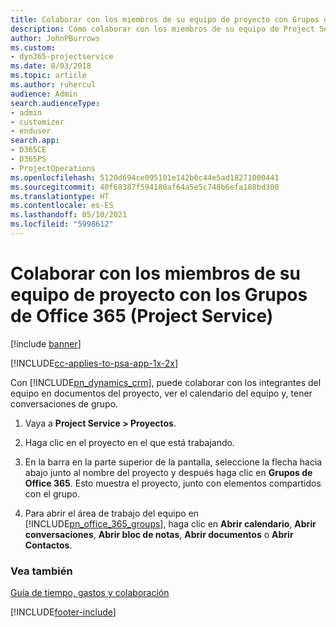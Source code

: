 ```yaml
---
title: Colaborar con los miembros de su equipo de proyecto con Grupos de Office 365
description: Cómo colaborar con los miembros de su equipo de Project Service a través de los grupos de Office 365
author: JohnPBurrows
ms.custom:
- dyn365-projectservice
ms.date: 8/03/2018
ms.topic: article
ms.author: ruhercul
audience: Admin
search.audienceType:
- admin
- customizer
- enduser
search.app:
- D365CE
- D365PS
- ProjectOperations
ms.openlocfilehash: 5120d694ce095101e142b6c44e5ad18271000441
ms.sourcegitcommit: 40f68387f594180af64a5e5c748b6efa188bd300
ms.translationtype: HT
ms.contentlocale: es-ES
ms.lasthandoff: 05/10/2021
ms.locfileid: "5998612"
---
```

# <a name="collaborate-with-your-project-team-members-with-office-365-groups-project-service"></a>Colaborar con los miembros de su equipo de proyecto con los Grupos de Office 365 (Project Service)

[!include [banner](../includes/psa-now-project-operations.md)]

[!INCLUDE[cc-applies-to-psa-app-1x-2x](../includes/cc-applies-to-psa-app-1x-2x.md)]

Con [!INCLUDE[pn_dynamics_crm](../includes/pn-dynamics-crm.md)], puede colaborar con los integrantes del equipo en documentos del proyecto, ver el calendario del equipo y, tener conversaciones de grupo.  
  
1. Vaya a **Project Service > Proyectos**.  
  
2. Haga clic en el proyecto en el que está trabajando.  
  
3. En la barra en la parte superior de la pantalla, seleccione la flecha hacia abajo junto al nombre del proyecto y después haga clic en **Grupos de Office 365**. Esto muestra el proyecto, junto con elementos compartidos con el grupo.  
  
4. Para abrir el área de trabajo del equipo en [!INCLUDE[pn_office_365_groups](../includes/pn-office-365-groups.md)], haga clic en **Abrir calendario**, **Abrir conversaciones**, **Abrir bloc de notas**, **Abrir documentos** o **Abrir Contactos**.  
  
### <a name="see-also"></a>Vea también  
 [Guía de tiempo, gastos y colaboración](../psa/time-expense-collaboration-guide.md)


[!INCLUDE[footer-include](../includes/footer-banner.md)]